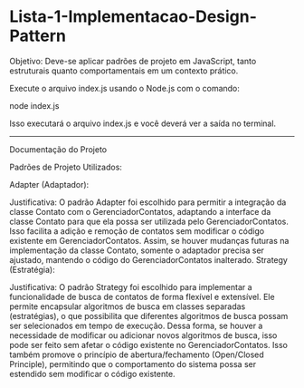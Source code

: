 # Lista-1-Implementacao-Design-Pattern
Objetivo: Deve-se aplicar padrões de projeto em JavaScript, tanto estruturais quanto comportamentais em um contexto prático.

Execute o arquivo index.js usando o Node.js com o comando:

node index.js

Isso executará o arquivo index.js e você deverá ver a saída no terminal.

----------------------------------------------------------------------------

Documentação do Projeto

Padrões de Projeto Utilizados:

Adapter (Adaptador):

Justificativa: O padrão Adapter foi escolhido para permitir a integração da classe Contato com o GerenciadorContatos, adaptando a interface da classe Contato para que ela possa ser utilizada pelo GerenciadorContatos. Isso facilita a adição e remoção de contatos sem modificar o código existente em GerenciadorContatos. Assim, se houver mudanças futuras na implementação da classe Contato, somente o adaptador precisa ser ajustado, mantendo o código do GerenciadorContatos inalterado.
Strategy (Estratégia):

Justificativa: O padrão Strategy foi escolhido para implementar a funcionalidade de busca de contatos de forma flexível e extensível. Ele permite encapsular algoritmos de busca em classes separadas (estratégias), o que possibilita que diferentes algoritmos de busca possam ser selecionados em tempo de execução. Dessa forma, se houver a necessidade de modificar ou adicionar novos algoritmos de busca, isso pode ser feito sem afetar o código existente no GerenciadorContatos. Isso também promove o princípio de abertura/fechamento (Open/Closed Principle), permitindo que o comportamento do sistema possa ser estendido sem modificar o código existente.